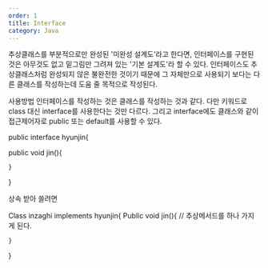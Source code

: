 ```yaml
---
order: 1
title: Interface
category: Java
---
```


추상클래스를 부분적으로만 완성된 '미완성 설계도'라고 한다면, 인터페이스를 구현된 것은
아무것도 없고 밑그림만 그려져 있는 '기본 설계도'라 할 수 있다.
 인터페이스도 추상클래스처럼 완성되지 않은 불완전한 것이기 때문에 그 자체만으로 사용되기 보다는
다른 클래스를 작성하는데 도움 줄 목적으로 작성된다.

사용방법
인터페이스를 작성하는 것은 클래스를 작성하는 것과 같다. 다만 키워드로 class 대신 interface를 사용한다는 것만 다르다. 그리고 interface에도 클래스와 같이 접근제어자로 public 또는 default를 사용할 수 있다.

 public interface hyunjin{

 public void jin(){

	}
}

상속 받아 쓸려면

Class inzaghi implements hyunjin{
	Public void jin(){   // 추상메서드를 하나 가지게 된다.
	
	}
}

